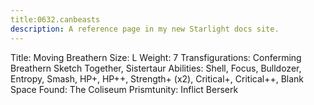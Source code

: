 ```yaml
---
title:0632.canbeasts
description: A reference page in my new Starlight docs site.
---
```

Title: Moving Breathern 
Size: L
Weight: 7
Transfigurations: Conferming Breathern Sketch Together, Sistertaur
Abilities: Shell, Focus, Bulldozer, Entropy, Smash, HP+, HP++, Strength+ (x2), Critical+, Critical++, Blank Space
Found: The Coliseum
Prismtunity: Inflict Berserk